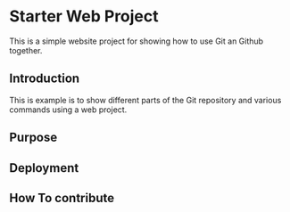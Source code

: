 # Starter Web Project

This is a simple website project for
showing how to use Git an Github together.

## Introduction

This is example is to show different parts
of the Git repository and various commands
using a web project.

## Purpose

## Deployment

## How To contribute
